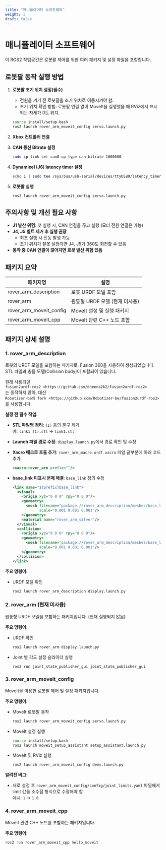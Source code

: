 ```yaml
---
title: "매니퓰레이터 소프트웨어"
weight: 1
draft: false
---
```


# 매니퓰레이터 소프트웨어

이 ROS2 작업공간은 로봇팔 제어를 위한 여러 패키지 및 설정 파일을 포함합니다.

## 로봇팔 동작 실행 방법

1. **로봇팔 초기 위치 설정(필수)**  
   - 전원을 켜기 전 로봇팔을 초기 위치로 이동시켜야 함.  
   - 초기 위치 확인 방법: 로봇팔 연결 없이 MoveIt을 실행했을 때 RViz에서 표시되는 자세가 0도 위치.

   ```bash
   source install/setup.bash
   ros2 launch rover_arm_moveit_config servo.launch.py
   ```

2. **Xbox 컨트롤러 연결**

3. **CAN 통신 Bitrate 설정**

   ```bash
   sudo ip link set can0 up type can bitrate 1000000
   ```

4. **Dynamixel (J6) latency timer 설정**

   ```bash
   echo 1 | sudo tee /sys/bus/usb-serial/devices/ttyUSB0/latency_timer
   ```

5. **로봇팔 실행**

   ```bash
   ros2 launch rover_arm_moveit_config servo.launch.py
   ```

## 주의사항 및 개선 필요 사항

- **J1 발산 위험**: 첫 실행 시, CAN 연결을 끊고 실행 (모터 전원 연결은 가능)
- **J4, J5 벨트 제거 후 실행 권장**  
  - 최초 실행 시 진동 발생 가능  
  - 초기 위치가 잘못 설정되면 J4, J5가 360도 회전할 수 있음
- **동작 중 CAN 연결이 끊어지면 로봇 발산 위험 있음**

## 패키지 요약

| **패키지명**              | **설명**                                             |
|---------------------------|-------------------------------------------------------|
| rover_arm_description     | 로봇 URDF 모델 포함                                   |
| rover_arm                 | 원통형 URDF 모델 (현재 미사용)                         |
| rover_arm_moveit_config   | MoveIt 설정 및 실행 패키지                             |
| rover_arm_moveit_cpp      | MoveIt 관련 C++ 노드 포함                              |

## 패키지 상세 설명

### 1. rover_arm_description

로봇의 URDF 모델을 포함하는 패키지로, Fusion 360을 사용하여 생성되었습니다. STL 파일과 충돌 모델(Collision body)이 포함되어 있습니다.

원래 사용되던  
``fusion2urdf-ros2 <https://github.com/dheena2k2/fusion2urdf-ros2>``  
는 동작하지 않아, 대신  
``Robotizer-be의 fork <https://github.com/Robotizer-be/fusion2urdf-ros2>``  
를 사용합니다.

**설정 전 필수 작업:**

- **STL 파일명 정리**: `(1)` 등의 문구 제거  
  예: ``link1 (1).stl`` → ``link1.stl``
- **Launch 파일 경로 수정**: ``display.launch.py``에서 경로 확인 및 수정
- **Xacro 매크로 호출 추가**: ``rover_arm_macro.urdf.xacro`` 파일 끝부분에 아래 코드 추가

   ```xml
   <xacro:rover_arm prefix=""/>
   ```

- **base_link 미표시 문제 해결**: ``base_link`` 정의 수정

   ```xml
   <link name="${prefix}base_link">
     <visual>
       <origin xyz="0 0 0" rpy="0 0 0"/>
       <geometry>
         <mesh filename="package://rover_arm_description/meshes/base_link.stl" 
               scale="0.001 0.001 0.001"/>
       </geometry>
       <material name="rover_arm_silver"/>
     </visual>
     <collision>
       <origin xyz="0 0 0" rpy="0 0 0"/>
       <geometry>
         <mesh filename="package://rover_arm_description/meshes/base_link.stl" 
               scale="0.001 0.001 0.001"/>
       </geometry>
     </collision>
   </link>
   ```

**주요 명령어:**

- URDF 모델 확인

   ```bash
   ros2 launch rover_arm_description display.launch.py
   ```

### 2. rover_arm (현재 미사용)

원통형 URDF 모델을 포함하는 패키지입니다. (현재 실행되지 않음)

**주요 명령어:**

- URDF 확인

   ```bash
   ros2 launch rover_arm display.launch.py
   ```

- Joint 별 각도 설정 슬라이더 실행

   ```bash
   ros2 run joint_state_publisher_gui joint_state_publisher_gui
   ```

### 3. rover_arm_moveit_config

MoveIt을 이용한 로봇팔 제어 및 설정 패키지입니다.

**주요 명령어:**

- MoveIt 로봇팔 동작

   ```bash
   ros2 launch rover_arm_moveit_config servo.launch.py
   ```

- MoveIt 설정 실행

   ```bash
   source install/setup.bash
   ros2 launch moveit_setup_assistant setup_assistant.launch.py
   ```

- MoveIt 및 RViz 실행

   ```bash
   ros2 launch rover_arm_moveit_config demo.launch.py
   ```

**알려진 버그:**

- 새로 설정 후 ``rover_arm_moveit_config/config/joint_limits.yaml`` 파일에서 limit 값을 소수점 형식으로 수정해야 함  
  예시: ``1`` → ``1.0``

### 4. rover_arm_moveit_cpp

MoveIt 관련 C++ 노드를 포함하는 패키지입니다.

**주요 명령어:**

   ```bash
   ros2 run rover_arm_moveit_cpp hello_moveit
   ```


